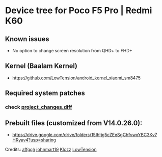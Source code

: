 # Device tree for Poco F5 Pro | Redmi K60

## Known issues
- No option to change screen resolution from QHD+ to FHD+

## Kernel (Baalam Kernel)
- https://github.com/LowTension/android_kernel_xiaomi_sm8475

## Required system patches

### check [project_changes.diff](https://github.com/flakeforever/device_xiaomi_mondrian/blob/main/project_changes.diff)

## Prebuilt files (customized from V14.0.26.0):
- https://drive.google.com/drive/folders/15Ihtjg5cZEeSgChfvwoYBC3Kv7HRyav4?usp=sharing


Credits: 
    [affggh](https://github.com/affggh)
    [johnmart19](https://github.com/johnmart19)
    [Klozz](https://github.com/Klozz)
    [LowTension](https://github.com/LowTension)

    
    
    
